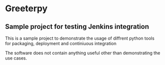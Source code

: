 Greeterpy
=========

Sample project for testing Jenkins integration
----------------------------------------------

This is a sample project to demonstrate the usage of diffrent python tools
for packaging, deployment and continiuous integration

The software does not contain anything useful other than demonstrating the use cases.

